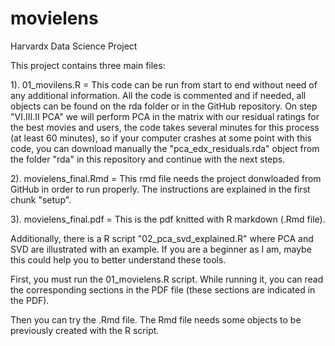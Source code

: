 # movielens
Harvardx Data Science Project

This project contains three main files:

1). 01_movilens.R = This code can be run from start to end without need of any additional information. All the code is commented and if needed, all objects can be found on the rda folder or in the GitHub repository. On step "VI.III.II PCA" we will perform PCA in the matrix with our residual ratings for the best movies and users, the code takes several minutes for this process (at least 60 minutes), so if your computer crashes at some point with this code, you can download manually the "pca_edx_residuals.rda" object from the folder "rda" in this repository and continue with the next steps.

2). movielens_final.Rmd = This rmd file needs the project donwloaded from GitHub in order to run properly. The instructions are explained in the first chunk "setup".

3). movielens_final.pdf = This is the pdf knitted with R markdown (.Rmd file). 

Additionally, there is a R script "02_pca_svd_explained.R" where PCA and SVD are illustrated with an example. If you are a beginner as I am, maybe this could help you to better understand these tools.

First, you must run the 01_movielens.R script. While running it, you can read the corresponding sections in the PDF file (these sections are indicated in the PDF).

Then you can try the .Rmd file. The Rmd file needs some objects to be previously created with the R script.
